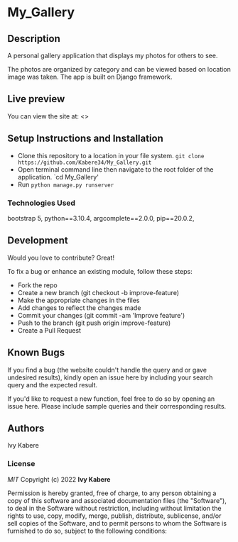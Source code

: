 # My_Gallery

## Description

A personal gallery application that displays my photos for others to see.

The photos are organized by category and can be viewed based on location image was taken. The app is built on Django framework.

## Live preview

You can view the site at: <>

## Setup Instructions and Installation

- Clone this repository to a location in your file system. `git clone https://github.com/Kabere34/My_Gallery.git`
- Open terminal command line then navigate to the root folder of the application. `cd My_Gallery'
- Run `python manage.py runserver`

### Technologies Used

bootstrap 5,
python==3.10.4,
argcomplete==2.0.0,
pip==20.0.2,

## Development

Would you love to contribute? Great!

To fix a bug or enhance an existing module, follow these steps:

- Fork the repo
- Create a new branch (git checkout -b improve-feature)
- Make the appropriate changes in the files
- Add changes to reflect the changes made
- Commit your changes (git commit -am 'Improve feature')
- Push to the branch (git push origin improve-feature)
- Create a Pull Request

## Known Bugs

If you find a bug (the website couldn't handle the query and or gave undesired results), kindly open an issue here by including your search query and the expected result.

If you'd like to request a new function, feel free to do so by opening an issue here. Please include sample queries and their corresponding results.

## Authors

Ivy Kabere

### License

_MIT_
Copyright (c) 2022 **Ivy Kabere**

Permission is hereby granted, free of charge, to any person obtaining a copy of this software and associated documentation files (the "Software"), to deal in the Software without restriction, including without limitation the rights to use, copy, modify, merge, publish, distribute, sublicense, and/or sell copies of the Software, and to permit persons to whom the Software is furnished to do so, subject to the following conditions:

